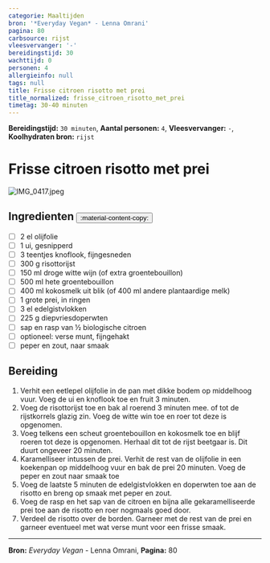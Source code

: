 ```yaml
---
categorie: Maaltijden
bron: '*Everyday Vegan* - Lenna Omrani'
pagina: 80
carbsource: rijst
vleesvervanger: '-'
bereidingstijd: 30
wachttijd: 0
personen: 4
allergieinfo: null
tags: null
title: Frisse citroen risotto met prei
title_normalized: frisse_citroen_risotto_met_prei
timetag: 30-40 minuten
---
```

**Bereidingstijd:** ```30 minuten```, **Aantal personen:** ```4```, **Vleesvervanger:** ```-```, **Koolhydraten bron:** ```rijst```

# Frisse citroen risotto met prei

![IMG_0417.jpeg](../../_resources/IMG_0417.jpeg)

## Ingredienten <button class ='custom-copy-button' data-clipboard-text='&#10- 2 el olijfolie&#10- 1 ui, gesnipperd&#10- 3 teentjes knoflook, fijngesneden&#10- 300 g risottorijst&#10- 150 ml droge witte wijn (of extra groentebouillon)&#10- 500 ml hete groentebouillon&#10- 400 ml kokosmelk uit blik (of 400 ml andere plantaardige melk)&#10- 1 grote prei, in ringen&#10- 3 el edelgistvlokken&#10- 225 g diepvriesdoperwten&#10- sap en rasp van ½ biologische citroen&#10- optioneel: verse munt, fijngehakt&#10- peper en zout, naar smaak&#10&#10'> :material-content-copy: </button>

- [ ] 2 el olijfolie
- [ ] 1 ui, gesnipperd
- [ ] 3 teentjes knoflook, fijngesneden
- [ ] 300 g risottorijst
- [ ] 150 ml droge witte wijn (of extra groentebouillon)
- [ ] 500 ml hete groentebouillon
- [ ] 400 ml kokosmelk uit blik (of 400 ml andere plantaardige melk)
- [ ] 1 grote prei, in ringen
- [ ] 3 el edelgistvlokken
- [ ] 225 g diepvriesdoperwten
- [ ] sap en rasp van ½ biologische citroen
- [ ] optioneel: verse munt, fijngehakt
- [ ] peper en zout, naar smaak

## Bereiding

1. Verhit een eetlepel olijfolie in de pan met dikke bodem op middelhoog vuur. Voeg de ui en knoflook toe en fruit 3 minuten.
2. Voeg de risottorijst toe en bak al roerend 3 minuten mee. of tot de rijstkorrels glazig zin. Voeg de witte win toe en roer tot deze is opgenomen.
3. Voeg telkens een scheut groentebouillon en kokosmelk toe en blijf roeren tot deze is opgenomen. Herhaal dit tot de rijst beetgaar is. Dit duurt ongeveer 20 minuten.
4. Karamelliseer intussen de prei. Verhit de rest van de olijfolie in een koekenpan op middelhoog vuur en bak de prei 20 minuten. Voeg de peper en zout naar smaak toe
5. Voeg de laatste 5 minuten de edelgistvlokken en doperwten toe aan de risotto en breng op smaak met peper en zout.
6. Voeg de rasp en het sap van de citroen en bijna alle gekaramelliseerde prei toe aan de risotto en roer nogmaals goed door.
7. Verdeel de risotto over de borden. Garneer met de rest van de prei en garneer eventueel met wat verse munt voor een frisse smaak.

***
**Bron:** *Everyday Vegan* - Lenna Omrani, **Pagina:** 80